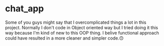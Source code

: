 # chat_app

Some of you guys might say that I overcomplicated things a lot in this project.
Normally I don't code in Object oriented way but I tried doing it this way because I'm kind of new to this OOP thing.
I belive functional approach could have resulted in a more cleaner and simpler code.🙃
